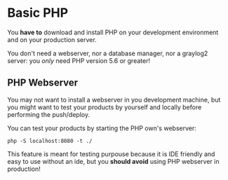 # Basic PHP
You __have to__ download and install PHP on your development environment and on
your production server.

You don't need a webserver, nor a database manager, nor a graylog2 server:
you *only* need PHP version 5.6 or greater!


## PHP Webserver
You may not want to install a webserver in you development machine, but you might
want to test your products by yourself and locally before performing the push/deploy.

You can test your products by starting the PHP own's webserver:

```shell
php -S localhost:8080 -t ./
```

This feature is meant for testing purpouse because it is IDE friendly and easy to
use without an ide, but you __should avoid__ using PHP webserver in production!